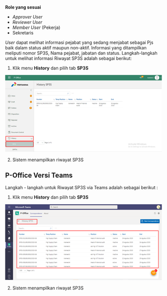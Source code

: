 **Role yang sesuai**

- *Approver User*
- *Reviewer User*
- *Member User* (Pekerja)
- Sekretaris

*User* dapat melihat informasi pejabat yang sedang menjabat sebagai Pjs baik dalam status aktif maupun non-aktif. Informasi yang ditampilkan meliputi nomor SP3S, Nama pejabat, jabatan dan status. Langkah-langkah untuk melihat informasi Riwayat SP3S adalah sebagai berikut:

1. Klik menu **History** dan pilih tab **SP3S**

![gambar](SP3S/SP3S_Web/SP50.png)

2. Sistem menampilkan riwayat SP3S



## **P-Office Versi Teams**


Langkah - langkah untuk Riwayat SP3S via Teams adalah sebagai berikut :

1.	Klik menu **History** dan pilih tab **SP3S**

![gambar](SP3S/SP3S_Teams/SP3S51.png)

2. Sistem menampilkan riwayat SP3S